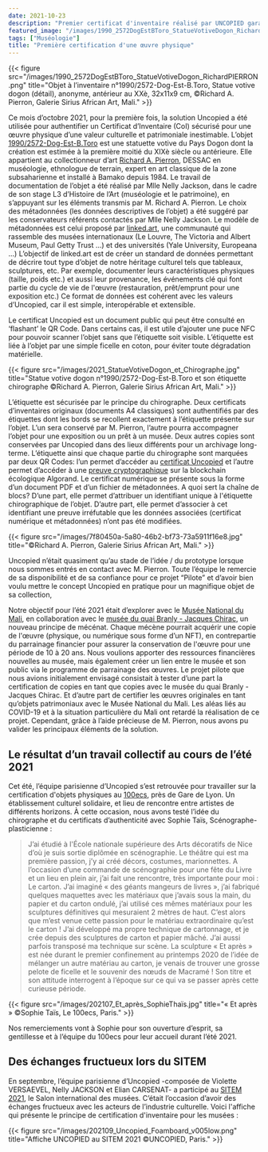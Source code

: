 ```yaml
---
date: 2021-10-23
description: "Premier certificat d'inventaire réalisé par UNCOPIED garantissant l'unicité et l'origine d'une œuvre physique à valeur patrimoniale et culturelle."
featured_image: "/images/1990_2572DogEstBToro_StatueVotiveDogon_RichardPIERRON.png"
tags: ["Muséologie"]
title: "Première certification d'une œuvre physique"
---
```


{{< figure src="/images/1990_2572DogEstBToro_StatueVotiveDogon_RichardPIERRON.png" title="Objet à l’inventaire n°1990/2572-Dog-Est-B.Toro, Statue votive dogon (détail), anonyme, antérieur au XXè, 32x11x9 cm, ©Richard A. Pierron, Galerie Sirius African Art, Mali." >}}

Ce mois d’octobre 2021, pour la première fois, la solution Uncopied a été utilisée pour authentifier un Certificat d’Inventaire (CoI) sécurisé pour une œuvre physique d’une valeur culturelle et patrimoniale inestimable. L’objet [1990/2572-Dog-Est-B.Toro](https://api.uncopied.art/c/v/P) est une statuette votive du Pays Dogon dont la création est estimée à la première moitié du XIXè siècle ou antérieure. Elle appartient au collectionneur d’art [Richard A. Pierron](https://www.lemonde.fr/afrique/article/2021/02/12/au-mali-les-tresors-du-collectionneur-d-art-richard-pierron_6069786_3212.html), DESSAC en muséologie, ethnologue de terrain, expert en art classique de la zone subsaharienne et installé à Bamako depuis 1984. Le travail de documentation de l’objet a été réalisé par Mlle Nelly Jackson, dans le cadre de son stage L3 d’Histoire de l’Art (muséologie et le patrimoine), en s’appuyant sur les éléments transmis par M. Richard A. Pierron. Le choix des métadonnées (les données descriptives de l’objet) a été suggéré par les conservateurs référents contactés par Mlle Nelly Jackson. Le modèle de métadonnées est celui proposé par [linked.art](https://linked.art/), une communauté qui rassemble des musées internationaux (Le Louvre, The Victoria and Albert Museum, Paul Getty Trust ...) et des universités (Yale University, Europeana ...) L’objectif de linked.art est de créer un standard de données permettant de décrire tout type d’objet de notre héritage culturel tels que tableaux, sculptures, etc. Par exemple, documenter leurs caractéristiques physiques (taille, poids etc.) et aussi leur provenance, les événements clé qui font partie du cycle de vie de l'œuvre (restauration, prêt/emprunt pour une exposition etc.) Ce format de données est cohérent avec les valeurs d’Uncopied, car il est simple, interopérable et extensible.


Le certificat Uncopied est un document public qui peut être consulté en ‘flashant’ le QR Code. Dans certains cas, il est utile d’ajouter une puce NFC pour pouvoir scanner l’objet sans que l’étiquette soit visible. L’étiquette est liée à l’objet par une simple ficelle en coton, pour éviter toute dégradation matérielle. 

{{< figure src="/images/2021_StatueVotiveDogon_et_Chirographe.jpg" title="Statue votive dogon n°1990/2572-Dog-Est-B.Toro et son étiquette chirographe ©Richard A. Pierron, Galerie Sirius African Art, Mali." >}}


L’étiquette est sécurisée par le principe du chirographe. Deux certificats d’inventaires originaux (documents A4 classiques) sont authentifiés par des étiquettes dont les bords se recollent exactement à l’étiquette présente sur l’objet. L’un sera conservé par M. Pierron, l’autre pourra accompagner l’objet pour une exposition ou un prêt à un musée. Deux autres copies sont conservées par Uncopied dans des lieux différents pour un archivage long-terme. L’étiquette ainsi que chaque partie du chirographe sont marquées par deux QR Codes: l’un permet d’accéder au [certificat Uncopied](https://api.uncopied.art/c/v/P) et l’autre permet d’accéder à une [preuve cryptographique](https://algoexplorer.io/tx/GPO36HDLBVDNENTYDI5OWEEOPVZV6ZYBVDWWWMWAENZDQKOMEHBQ) sur la blockchain écologique Algorand. Le certificat numérique se présente sous la forme d’un document PDF et d’un fichier de métadonnées. A quoi sert la chaîne de blocs? D’une part, elle permet d’attribuer un identifiant unique à l'étiquette chirographique de l’objet. D’autre part, elle permet d’associer à cet identifiant une preuve irréfutable que les données associées (certificat numérique et métadonnées) n’ont pas été modifiées.

{{< figure src="/images/7f80450a-5a80-46b2-bf73-73a5911f16e8.jpg" title="©Richard A. Pierron, Galerie Sirius African Art, Mali." >}}

Uncopied n’était quasiment qu’au stade de l’idée / du prototype lorsque nous sommes entrés en contact avec M. Pierron. Toute l’équipe le remercie de sa disponibilité et de sa confiance pour ce projet “Pilote” et d’avoir bien voulu mettre le concept Uncopied en pratique pour un magnifique objet de sa collection,


Notre objectif pour l’été 2021 était d’explorer avec le [Musée National du Mali](https://musee-national-mali.org/), en collaboration avec le [musée du quai Branly - Jacques Chirac](https://www.quaibranly.fr/), un nouveau principe de mécénat. Chaque mécène pourrait acquérir une copie de l'œuvre (physique, ou numérique sous forme d’un NFT), en contrepartie du parrainage financier pour assurer la conservation de l'œuvre pour une période de 10 à 20 ans. Nous voulions apporter des ressources financières nouvelles au musée, mais également créer un lien entre le musée et son public via le programme de parrainage des œuvres. Le projet pilote que nous avions initialement envisagé consistait à tester d’une part la certification de copies en tant que copies avec le musée du quai Branly - Jacques Chirac. Et d’autre part de certifier les œuvres originales en tant qu’objets patrimoniaux avec le Musée National du Mali. Les aléas liés au COVID-19 et à la situation particulière du Mali ont retardé la réalisation de ce projet. Cependant, grâce à l’aide précieuse de M. Pierron, nous avons pu valider les principaux éléments de la solution.

## Le résultat d’un travail collectif au cours de l’été 2021
Cet été, l’équipe parisienne d’Uncopied s’est retrouvée pour travailler sur la certification d'objets physiques au [100ecs](https://100ecs.fr/), près de Gare de Lyon. Un établissement culturel solidaire, et lieu de rencontre entre artistes de différents horizons. À cette occasion, nous avons testé l’idée du chirographe et du certificats d’authenticité avec Sophie Taïs, Scénographe-plasticienne :

> J’ai étudié à l'École nationale supérieure des Arts décoratifs de Nice d’où je suis sortie diplômée en scénographie. Le théâtre qui est ma première passion, j’y ai créé décors, costumes, marionnettes. A l’occasion d’une  commande de scénographie pour une fête du Livre et un lieu en plein air, j’ai fait une rencontre, très importante pour moi : Le carton. J’ai imaginé « des géants mangeurs de livres », j’ai fabriqué quelques maquettes avec les matériaux que j’avais sous la main, du papier et du carton ondulé, j’ai utilisé ces mêmes matériaux pour les sculptures définitives qui mesuraient 2 mètres de haut. C’est alors que m’est venue cette passion pour le matériau extraordinaire qu’est le carton ! J’ai développé ma propre technique de cartonnage, et je crée depuis des sculptures de carton et papier mâché. J’ai aussi parfois transposé ma technique sur scène. La sculpture « Et après » est née durant le premier confinement au printemps 2020 de l’idée de mélanger un autre matériau au carton, je venais de trouver une grosse pelote de ficelle et le souvenir des nœuds de Macramé ! Son titre et son attitude interrogent à l’époque sur ce qui va se passer après cette curieuse période.

{{< figure src="/images/202107_Et_après_SophieThaïs.jpg" title="« Et après » ©Sophie Taïs, Le 100ecs, Paris." >}}

Nos remerciements vont à Sophie pour son ouverture d’esprit, sa gentillesse et à l’équipe du 100ecs pour leur accueil durant l’été 2021.

## Des échanges fructueux lors du SITEM

En septembre, l’équipe parisienne d’Uncopied -composée de Violette VERSAEVEL, Nelly JACKSON et Elian CARSENAT- a participé au [SITEM 2021](https://www.sitem.fr/), le Salon international des musées. C’était l’occasion d’avoir des échanges fructueux avec les acteurs de l’industrie culturelle. Voici l'affiche qui présente le principe de certification d'inventaire pour les musées :

{{< figure src="/images/202109_Uncopied_Foamboard_v005low.png" title="Affiche UNCOPIED au SITEM 2021 ©UNCOPIED, Paris." >}}



